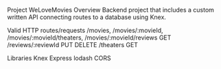 Project WeLoveMovies
Overview
Backend project that includes a custom written API connecting routes to a database using Knex.

Valid HTTP routes/requests
/movies, /movies/:movieId, /movies/:movieId/theaters, /movies/:movieId/reviews
GET
/reviews/:reviewId
PUT
DELETE
/theaters
GET

Libraries
Knex
Express
lodash
CORS
